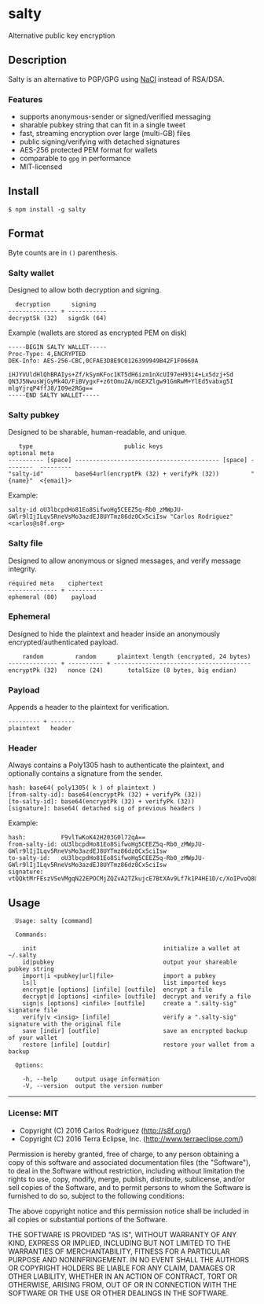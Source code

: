 salty
=====

Alternative public key encryption

## Description

Salty is an alternative to PGP/GPG using [NaCl](https://en.wikipedia.org/wiki/NaCl_(software)) instead of RSA/DSA.

### Features

- supports anonymous-sender or signed/verified messaging
- sharable pubkey string that can fit in a single tweet
- fast, streaming encryption over large (multi-GB) files
- public signing/verifying with detached signatures
- AES-256 protected PEM format for wallets
- comparable to `gpg` in performance
- MIT-licensed

## Install

```
$ npm install -g salty
```

## Format

Byte counts are in `()` parenthesis.

### Salty wallet

Designed to allow both decryption and signing.

```
  decryption      signing
-------------- + -----------
decryptSk (32)   signSk (64)
```

Example (wallets are stored as encrypted PEM on disk)

```
-----BEGIN SALTY WALLET-----
Proc-Type: 4,ENCRYPTED
DEK-Info: AES-256-CBC,0CFAE3D8E9C0126399949B42F1F0660A

iHJYVUldHlQhBRAIys+Zf/kSymKFoc1KT5dH6izm1nXcUI97eH93i4+Lx5dzj+Sd
QN3J5NwusWjGyMk4O/FiBVygxF+z6tOmu2A/mGEXZlgw91GmRwM+YlEd5vabxg5I
mlgYjrqP4ffJ8/I09e2RGg==
-----END SALTY WALLET-----
```

### Salty pubkey

Designed to be sharable, human-readable, and unique.

```
   type                          public keys                            optional meta
---------- [space] ----------------------------------------- [space] --------  ---------
"salty-id"         base64url(encryptPk (32) + verifyPk (32))         "{name}"  <{email}>

```

Example:

```
salty-id oU3lbcpdHo81Eo8SifwoHg5CEEZ5q-Rb0_zMWpJU-GWlr9lIjILqv5RneVsMo3azdEJ8UYTmz86dz0Cx5ciIsw "Carlos Rodriguez" <carlos@s8f.org>
```

### Salty file

Designed to allow anonymous or signed messages, and verify message integrity.

```
required meta    ciphertext  
-------------- + ----------
ephemeral (80)    payload
```

### Ephemeral

Designed to hide the plaintext and header inside an anonymously encrypted/authenticated payload.

```
    random         random      plaintext length (encrypted, 24 bytes)
-------------- + ---------- + ---------------------------------------
encryptPk (32)   nonce (24)       totalSize (8 bytes, big endian)
```

### Payload

Appends a header to the plaintext for verification.

```
--------- + -------
plaintext   header
```

### Header

Always contains a Poly1305 hash to authenticate the plaintext, and optionally contains a signature from the sender.

```
hash: base64( poly1305( k ) of plaintext )
[from-salty-id]: base64(encryptPk (32) + verifyPk (32))
[to-salty-id]: base64(encryptPk (32) + verifyPk (32))
[signature]: base64( detached sig of previous headers )
```

Example:

```
hash:          F9vlTwKoK42H203G0l72qA==
from-salty-id: oU3lbcpdHo81Eo8SifwoHg5CEEZ5q-Rb0_zMWpJU-GWlr9lIjILqv5RneVsMo3azdEJ8UYTmz86dz0Cx5ciIsw
to-salty-id:   oU3lbcpdHo81Eo8SifwoHg5CEEZ5q-Rb0_zMWpJU-GWlr9lIjILqv5RneVsMo3azdEJ8UYTmz86dz0Cx5ciIsw
signature:     vtQQktMrFEszVSeVMgqN22EPOCMjZQZvA2TZkujcE7BtXAv9Lf7k1P4HE1D/c/XoIPvoQ8LiHJEgumWlgGuNDg==
```

## Usage

```
  Usage: salty [command]

  Commands:

    init                                    initialize a wallet at ~/.salty
    id|pubkey                               output your shareable pubkey string
    import|i <pubkey|url|file>              import a pubkey
    ls|l                                    list imported keys
    encrypt|e [options] [infile] [outfile]  encrypt a file
    decrypt|d [options] <infile> [outfile]  decrypt and verify a file
    sign|s [options] <infile> [outfile]     create a ".salty-sig" signature file
    verify|v <insig> [infile]               verify a ".salty-sig" signature with the original file
    save [indir] [outfile]                  save an encrypted backup of your wallet
    restore [infile] [outdir]               restore your wallet from a backup

  Options:

    -h, --help     output usage information
    -V, --version  output the version number
```

- - -

### License: MIT

- Copyright (C) 2016 Carlos Rodriguez (http://s8f.org/)
- Copyright (C) 2016 Terra Eclipse, Inc. (http://www.terraeclipse.com/)

Permission is hereby granted, free of charge, to any person obtaining a copy
of this software and associated documentation files (the &quot;Software&quot;), to deal
in the Software without restriction, including without limitation the rights
to use, copy, modify, merge, publish, distribute, sublicense, and/or sell
copies of the Software, and to permit persons to whom the Software is furnished
to do so, subject to the following conditions:

The above copyright notice and this permission notice shall be included in
all copies or substantial portions of the Software.

THE SOFTWARE IS PROVIDED &quot;AS IS&quot;, WITHOUT WARRANTY OF ANY KIND, EXPRESS OR
IMPLIED, INCLUDING BUT NOT LIMITED TO THE WARRANTIES OF MERCHANTABILITY,
FITNESS FOR A PARTICULAR PURPOSE AND NONINFRINGEMENT. IN NO EVENT SHALL THE
AUTHORS OR COPYRIGHT HOLDERS BE LIABLE FOR ANY CLAIM, DAMAGES OR OTHER
LIABILITY, WHETHER IN AN ACTION OF CONTRACT, TORT OR OTHERWISE, ARISING FROM,
OUT OF OR IN CONNECTION WITH THE SOFTWARE OR THE USE OR OTHER DEALINGS IN THE
SOFTWARE.